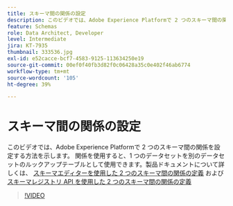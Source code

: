 ```yaml
---
title: スキーマ間の関係の設定
description: このビデオでは、Adobe Experience Platformで 2 つのスキーマ間の関係を設定する方法を示します。 関係を使用すると、1 つのデータセットを別のデータセットのルックアップテーブルとして使用できます。
feature: Schemas
role: Data Architect, Developer
level: Intermediate
jira: KT-7935
thumbnail: 333536.jpg
exl-id: e52cacce-bcf7-4583-9125-113634250e19
source-git-commit: 00ef0f40fb3d82f0c06428a35c0e402f46ab6774
workflow-type: tm+mt
source-wordcount: '105'
ht-degree: 39%

---
```


# スキーマ間の関係の設定

このビデオでは、Adobe Experience Platformで 2 つのスキーマ間の関係を設定する方法を示します。 関係を使用すると、1 つのデータセットを別のデータセットのルックアップテーブルとして使用できます。製品ドキュメントについて詳しくは、 [スキーマエディターを使用した 2 つのスキーマ間の関係の定義](https://experienceleague.adobe.com/docs/experience-platform/xdm/tutorials/relationship-ui.html?lang=ja) および [スキーマレジストリ API を使用した 2 つのスキーマ間の関係の定義](https://experienceleague.adobe.com/docs/experience-platform/xdm/tutorials/relationship-api.html)

>[!VIDEO](https://video.tv.adobe.com/v/333536?learn=on)

